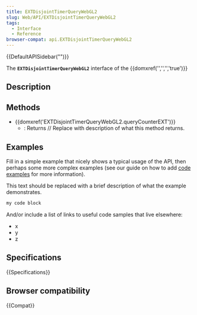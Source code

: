 ```yaml
---
title: EXTDisjointTimerQueryWebGL2
slug: Web/API/EXTDisjointTimerQueryWebGL2
tags:
  - Interface
  - Reference
browser-compat: api.EXTDisjointTimerQueryWebGL2
---
```

{{DefaultAPISidebar("")}}

The **`EXTDisjointTimerQueryWebGL2`** interface of the {{domxref('','','','true')}} 

## Description

 





## Methods

- {{domxref('EXTDisjointTimerQueryWebGL2.queryCounterEXT')}}
  - : Returns // Replace with description of what this method returns.

## Examples

Fill in a simple example that nicely shows a typical usage of the API, then perhaps some more complex examples (see our guide on how to add [code examples](/en-US/docs/MDN/Contribute/Structures/Code_examples) for more information).

This text should be replaced with a brief description of what the example demonstrates.

```js
my code block
```

And/or include a list of links to useful code samples that live elsewhere:

*   x
*   y
*   z

## Specifications

{{Specifications}}

## Browser compatibility

{{Compat}}

